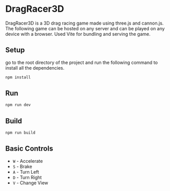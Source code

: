 # DragRacer3D

DragRacer3D is a 3D drag racing game made using three.js and cannon.js. 
The following game can be hosted on any server and can be played on any device with a browser.
Used Vite for bundling and serving the game.

## Setup

go to the root directory of the project and run the following command to install all the dependencies.

```bash
npm install
```

## Run

```bash
npm run dev
```

## Build

```bash
npm run build
```

## Basic Controls

-   `W` - Accelerate
-   `S` - Brake
-   `A` - Turn Left
-   `D` - Turn Right
-   `V` - Change View